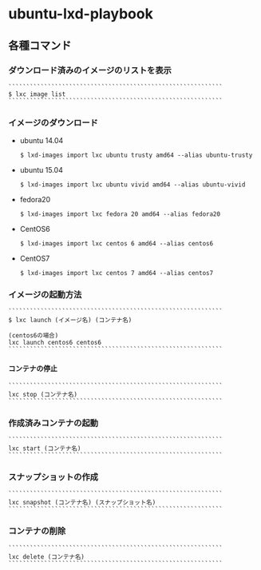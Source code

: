 ubuntu-lxd-playbook
============================================================

各種コマンド
------------------------------------------------------------

### ダウンロード済みのイメージのリストを表示

    ````````````````````````````````````````````````````````````
    $ lxc image list
    ````````````````````````````````````````````````````````````

### イメージのダウンロード

- ubuntu 14.04

    ````````````````````````````````````````````````````````````
    $ lxd-images import lxc ubuntu trusty amd64 --alias ubuntu-trusty
    ````````````````````````````````````````````````````````````

- ubuntu 15.04

    ````````````````````````````````````````````````````````````
    $ lxd-images import lxc ubuntu vivid amd64 --alias ubuntu-vivid
    ````````````````````````````````````````````````````````````

- fedora20

    ````````````````````````````````````````````````````````````
    $ lxd-images import lxc fedora 20 amd64 --alias fedora20
    ````````````````````````````````````````````````````````````

- CentOS6

    ````````````````````````````````````````````````````````````
    $ lxd-images import lxc centos 6 amd64 --alias centos6
    ````````````````````````````````````````````````````````````

- CentOS7

    ````````````````````````````````````````````````````````````
    $ lxd-images import lxc centos 7 amd64 --alias centos7
    ````````````````````````````````````````````````````````````

### イメージの起動方法

    ````````````````````````````````````````````````````````````
    $ lxc launch (イメージ名) (コンテナ名)
    
    (centos6の場合)
    lxc launch centos6 centos6
    ````````````````````````````````````````````````````````````

#### コンテナの停止

    ````````````````````````````````````````````````````````````
    lxc stop (コンテナ名)
    ````````````````````````````````````````````````````````````

### 作成済みコンテナの起動

    ````````````````````````````````````````````````````````````
    lxc start (コンテナ名)
    ````````````````````````````````````````````````````````````

### スナップショットの作成

    ````````````````````````````````````````````````````````````
    lxc snapshot (コンテナ名) (スナップショット名)
    ````````````````````````````````````````````````````````````

### コンテナの削除

    ````````````````````````````````````````````````````````````
    lxc delete (コンテナ名)
    ````````````````````````````````````````````````````````````
